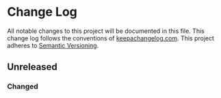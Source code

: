 # Change Log
All notable changes to this project will be documented in this file. This change
log follows the conventions of [keepachangelog.com](http://keepachangelog.com/).
This project adheres to [Semantic Versioning](http://semver.org/).

## Unreleased
### Changed
